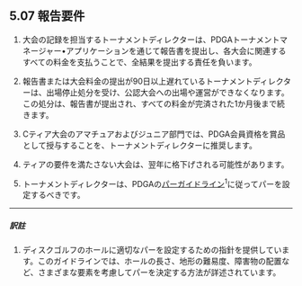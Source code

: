 ## 5.07 報告要件

1. 大会の記録を担当するトーナメントディレクターは、PDGAトーナメントマネージャー•アプリケーションを通じて報告書を提出し、各大会に関連するすべての料金を支払うことで、全結果を提出する責任を負います。

1. 報告書または大会料金の提出が90日以上遅れているトーナメントディレクターは、出場停止処分を受け、公認大会への出場や運営ができなくなります。この処分は、報告書が提出され、すべての料金が完済された1か月後まで続きます。

1. Cティア大会のアマチュアおよびジュニア部門では、PDGA会員資格を賞品として授与することを、トーナメントディレクターに推奨します。

1. ティアの要件を満たさない大会は、翌年に格下げされる可能性があります。

1. トーナメントディレクターは、PDGAの[パーガイドライン](https://www.pdga.com/documents/par-guidelines)<sup>1</sup>に従ってパーを設定するべきです。


___
##### 訳註

1. ディスクゴルフのホールに適切なパーを設定するための指針を提供しています。このガイドラインでは、ホールの長さ、地形の難易度、障害物の配置など、さまざまな要素を考慮してパーを決定する方法が詳述されています。
